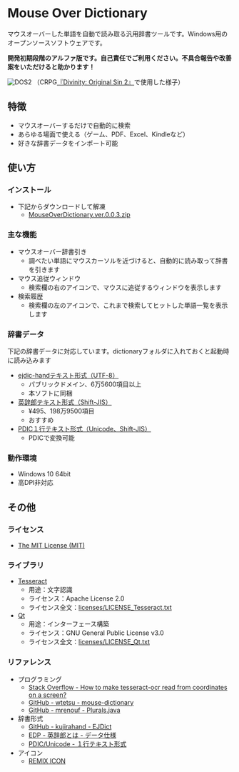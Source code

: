 # Mouse Over Dictionary

マウスオーバーした単語を自動で読み取る汎用辞書ツールです。Windows用のオープンソースソフトウェアです。

**開発初期段階のアルファ版です。自己責任でご利用ください。不具合報告や改善案をいただけると助かります！**

![DOS2](https://github.com/kengo700/mouse_over_dictionary/blob/images/mod_dos2.png)
（CRPG[『Divinity: Original Sin 2』](https://store.steampowered.com/app/435150/Divinity_Original_Sin_2__Definitive_Edition/)で使用した様子）

## 特徴

* マウスオーバーするだけで自動的に検索
* あらゆる場面で使える（ゲーム、PDF、Excel、Kindleなど）
* 好きな辞書データをインポート可能

## 使い方

### インストール
* 下記からダウンロードして解凍
    * [MouseOverDictionary.ver.0.0.3.zip](https://github.com/kengo700/mouse_over_dictionary/releases/download/v0.0.3/MouseOverDictionary.ver.0.0.3.zip)

### 主な機能

* マウスオーバー辞書引き
    * 調べたい単語にマウスカーソルを近づけると、自動的に読み取って辞書を引きます
* マウス追従ウィンドウ
    * 検索欄の右のアイコンで、マウスに追従するウィンドウを表示します
* 検索履歴
    * 検索欄の左のアイコンで、これまで検索してヒットした単語一覧を表示します

### 辞書データ

下記の辞書データに対応しています。dictionaryフォルダに入れておくと起動時に読み込みます
* [ejdic-handテキスト形式（UTF-8）](https://github.com/kujirahand/EJDict)
    * パブリックドメイン、6万5600項目以上
    * 本ソフトに同梱
* [英辞郎テキスト形式（Shift-JIS）](https://booth.pm/ja/items/777563)
    * ¥495、198万9500項目
    * おすすめ
* [PDIC１行テキスト形式（Unicode、Shift-JIS）](http://pdic.la.coocan.jp/unicode/help/OneLineFormat.html)
   * PDICで変換可能

### 動作環境

* Windows 10 64bit
* 高DPI非対応

## その他

### ライセンス

* [The MIT License (MIT)](LICENSE.txt)

### ライブラリ

* [Tesseract](https://github.com/tesseract-ocr/tesseract)
    * 用途：文字認識
    * ライセンス：Apache License 2.0
    * ライセンス全文：[licenses/LICENSE_Tesseract.txt](licenses/LICENSE_Tesseract.txt)
* [Qt](https://www.qt.io)
    * 用途：インターフェース構築
    * ライセンス：GNU General Public License v3.0
    * ライセンス全文：[licenses/LICENSE_Qt.txt](licenses/LICENSE_Qt.txt)

### リファレンス

* プログラミング
    * [Stack Overflow - How to make tesseract-ocr read from coordinates on a screen?](https://stackoverflow.com/questions/22924209)
    * [GitHub - wtetsu - mouse-dictionary](https://github.com/wtetsu/mouse-dictionary)
    * [GitHub - mrenouf - Plurals.java](https://gist.github.com/mrenouf/805745)
* 辞書形式
    * [GitHub - kujirahand - EJDict](https://github.com/kujirahand/EJDict)
    * [EDP - 英辞郎とは - データ仕様](http://www.eijiro.jp/spec.htm)
    * [PDIC/Unicode - １行テキスト形式](http://pdic.la.coocan.jp/unicode/help/)
* アイコン
    * [REMIX ICON](https://remixicon.com/)

